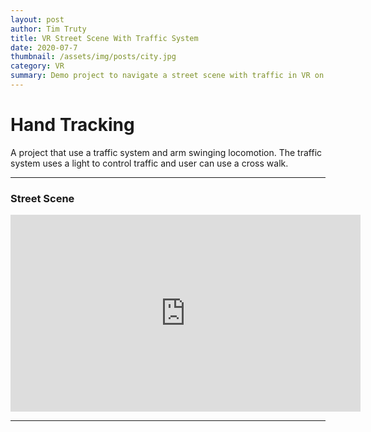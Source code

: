 ```yaml
---
layout: post
author: Tim Truty
title: VR Street Scene With Traffic System
date: 2020-07-7
thumbnail: /assets/img/posts/city.jpg
category: VR
summary: Demo project to navigate a street scene with traffic in VR on Oculus Quest
---
```


# Hand Tracking

A project that use a traffic system and arm swinging locomotion. The traffic system uses a light to control traffic and user can use a cross walk.
<hr />

<h3>Street Scene</h3>

<iframe width="560" height="315" src="https://www.youtube.com/embed/uDVLonXP2O4?rel=0&amp;controls=0&amp;showinfo=0" frameborder="0" allow="autoplay; encrypted-media" allowfullscreen=""></iframe>

<hr />
